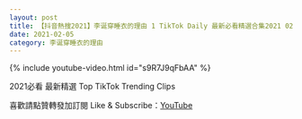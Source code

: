 ```yaml
---
layout: post
title: 【抖音熱搜2021】李诞穿睡衣的理由 1 TikTok Daily 最新必看精選合集2021 02 05
date: 2021-02-05
category: 李诞穿睡衣的理由
---
```


{% include youtube-video.html id="s9R7J9qFbAA" %}

2021必看 最新精選 Top TikTok Trending Clips

喜歡請點贊轉發加訂閱 Like & Subscribe：[YouTube](https://www.youtube.com/channel/UCAoR7VcanIPd04uEq_GIylA/videos)

